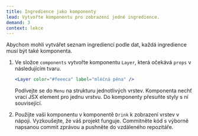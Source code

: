 ```yaml
---
title: Ingredience jako komponenty
lead: Vytvořte komponentu pro zobrazení jedné ingredience.
demand: 3
context: lekce
---
```


Abychom mohli vytvářet seznam ingrediencí podle dat, každá ingredience musí být také komponenta.

1.  Ve složce `components` vytvořte komponentu `Layer`, která očekává `props` v následujícím tvaru.

    ```jsx
    <Layer color="#feeeca" label="mléčná pěna" />
    ```

    Podívejte se do `Menu` na strukturu jednotlivých vrstev. Komponenta nechť vrací JSX element pro jednu vrstvu. Do komponenty přesuňte styly s ní související.

1.  Použijte vaši komponentu v komponentě `Drink` k zobrazení vrstev v nápoji. Vyzkoušejte, že váš projekt funguje. Commitněte kód s výborně napsanou commit zprávou a pushněte do vzdáleného repozitáře.
